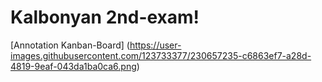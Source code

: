 # Kalbonyan 2nd-exam!
[Annotation Kanban-Board] (https://user-images.githubusercontent.com/123733377/230657235-c6863ef7-a28d-4819-9eaf-043da1ba0ca6.png)
